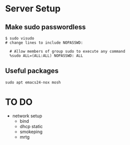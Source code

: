 # Server Setup

## Make sudo passwordless

```
$ sudo visudo
# change lines to include NOPASSWD:

  # Allow members of group sudo to execute any command
  %sudo	ALL=(ALL:ALL) NOPASSWD: ALL
```

## Useful packages

```
sudo apt emacs24-nox mosh
```

# TO DO

* network setup
  * bind
  * dhcp static
  * smokeping
  * mrtg
  
